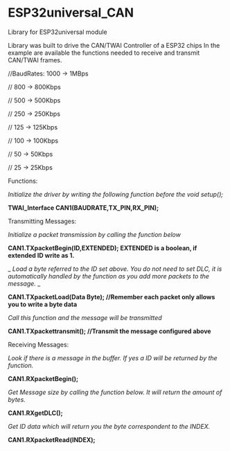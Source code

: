 # ESP32universal_CAN
Library for ESP32universal module


Library was built to drive the CAN/TWAI Controller of a ESP32 chips
In the example are available the functions needed to receive and transmit CAN/TWAI frames.


//BaudRates: 1000 -> 1MBps

//            800 -> 800Kbps

//            500 -> 500Kbps

//            250 -> 250Kbps

//            125 -> 125Kbps

//            100 -> 100Kbps

//             50 -> 50Kbps

//             25 -> 25Kbps

Functions:

_Initialize the driver by writing the following function before the void setup();_

**TWAI_Interface CAN1(BAUDRATE,TX_PIN,RX_PIN);**  

Transmitting Messages:

_Initialize a packet transmission by calling the function below_ 

**CAN1.TXpacketBegin(ID,EXTENDED);   EXTENDED is a boolean, if extended ID write as 1.**


_ _Load a byte referred to the ID set above. You do not need to set DLC, it is automatically handled by the function as you add more packets to the message._ _

**CAN1.TXpacketLoad(Data Byte);    //Remember each packet only allows you to write a byte data**


_Call this function and the message will be transmitted_

**CAN1.TXpackettransmit();         //Transmit the message configured above**


Receiving Messages:


_Look if there is a message in the buffer. If yes a ID will be returned by the function._

**CAN1.RXpacketBegin();**


_Get Message size by calling the function below. It will return the amount of bytes._

**CAN1.RXgetDLC();**


_Get ID data which will return you the byte correspondent to the INDEX._

**CAN1.RXpacketRead(INDEX);**
